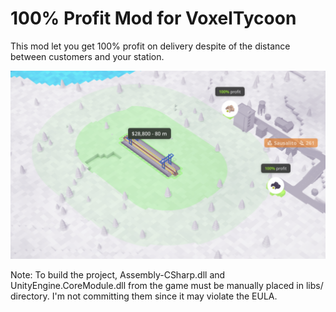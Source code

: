 # 100% Profit Mod for VoxelTycoon

This mod let you get 100% profit on delivery despite of the distance between customers and your station.

![preview](preview.png)

Note: To build the project, Assembly-CSharp.dll and UnityEngine.CoreModule.dll from the game must be manually placed in libs/ directory. I'm not committing them since it may violate the EULA.